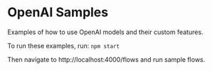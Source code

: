 # OpenAI Samples

Examples of how to use OpenAI models and their custom features.

To run these examples, run: `npm start`

Then navigate to http://localhost:4000/flows and run sample flows.
